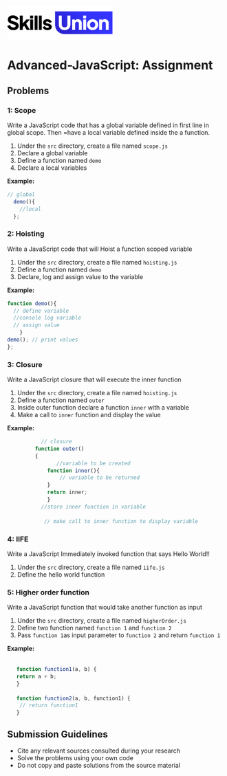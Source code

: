 [<img src="assets/images/su-logo.png" alt="Skills Union Logo" height="80px" />](https://www.skillsunion.com/)

# Advanced-JavaScript: Assignment

## Problems

### 1: Scope

Write a JavaScript code that has a global variable defined in first line in global scope. Then  =have a local variable defined inside the a function.

1. Under the `src` directory, create a file named `scope.js`
1. Declare a global variable
1. Define a function named `demo`
1. Declare a local variables

**Example:**

```js
// global
  demo(){
    //local
  };
```



### 2: Hoisting

Write a JavaScript code that will Hoist a function scoped variable

1. Under the `src` directory, create a file named `hoisting.js`
1. Define a function named `demo`
1. Declare, log and assign value to the variable

**Example:**

```js
function demo(){
  // define variable
  //console log variable
  // assign value
    }
demo(); // print values
};
```



### 3: Closure

Write a JavaScript closure that will execute the inner function

1. Under the `src` directory, create a file named `hoisting.js`
1. Define a function named `outer`
1. Inside outer function declare a function `inner` with a variable
1. Make a call to `inner` function and display the value

**Example:**


```js
           // closure
         function outer()
      	 {
        		//variable to be created
      		 function inner(){
      			 // variable to be returned
    		 }
    		 return inner;
    		 }
  	       //store inner function in variable

    	    // make call to inner function to display variable

```
### 4: IIFE

Write a JavaScript Immediately invoked function that says Hello World!!

1. Under the `src` directory, create a file named `iife.js`
1. Define the hello world function



### 5: Higher order function

Write a JavaScript function that would take another function as input

1. Under the `src` directory, create a file named `higherOrder.js`
1. Define two function named `function 1` and `function 2`
1. Pass `function 1`as input parameter to  `function 2`  and return  `function 1`



**Example:**

```js

   function function1(a, b) {
   return a + b;
   }

   function function2(a, b, function1) {
    // return function1
   }

```


## Submission Guidelines

- Cite any relevant sources consulted during your research
- Solve the problems using your own code
- Do not copy and paste solutions from the source material
